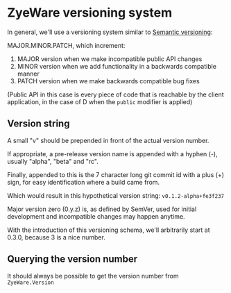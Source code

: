 # ZyeWare versioning system

In general, we'll use a versioning system similar to [Semantic versioning](https://semver.org/):

MAJOR.MINOR.PATCH, which increment:
1. MAJOR version when we make incompatible public API changes
2. MINOR version when we add functionality in a backwards compatible manner
3. PATCH version when we make backwards compatible bug fixes

(Public API in this case is every piece of code that is reachable by the client application, in the case of D when the `public` modifier is applied)

## Version string

A small "v" should be prepended in front of the actual version number.

If appropriate, a pre-release version name is appended with a hyphen (-), usually "alpha", "beta" and "rc".

Finally, appended to this is the 7 character long git commit id with a plus (+) sign, for easy identification where a build
came from.

Which would result in this hypothetical version string:
`v0.1.2-alpha+fe3f237`

Major version zero (0.y.z) is, as defined by SemVer, used for initial development and incompatible changes may happen anytime.

With the introduction of this versioning schema, we'll arbitrarily start at 0.3.0, because 3 is
a nice number.

## Querying the version number

It should always be possible to get the version number from `ZyeWare.Version`